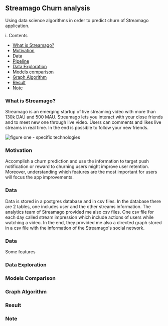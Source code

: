 ## Streamago Churn analysis
Using data science algorithms in order to predict churn of Streamago application.

i. Contents
+ [What is Streamago?](#streamago)
+ [Motivation](#motivation)
+ [Data](#data)
+ [Pipeline](#pipeline)
+ [Data Exploration](#data_exploration)
+ [Models comparison](#model_comparison)
+ [Graph Algorithm](#graph_algorithm)
+ [Result](#result)
+ [Note](#note)






### <a name="streamago"></a> What is Streamago?
Streamago is an emerging startup of live streaming video with more than 130k DAU and 500 MAU. Streamago lets you interact with your close friends and to meet new one through live video. Users can comments and likes live streams in real time. In the end is possible to follow your new friends.

![figure one - specific technologies](img/st.png)


### <a name="motivation"></a> Motivation
Accomplish a churn prediction and use the information to target push notification or reward to churning users might improve user retention. Moreover, understanding which features are the most important for users will focus the app improvements.

### <a name="data"></a> Data
Data is stored in a postgres database and in csv files. In the database there are 2 tables, one includes user and the other streams information. The analytics team of Streamago provided me also csv files. One csv file for each day called stream impression which include actions of users while watching a video. In the end, they provided me also a directed graph stored in a csv file with the information of the Streamago's social network.

### <a name="pipeline"></a> Data
Some features

### <a name="data_exploration"></a> Data Exploration

### <a name="model_comparison"></a> Models Comparison

### <a name="graph_algorithm"></a> Graph Algorithm

### <a name="result"></a> Result

### <a name="note"></a> Note
